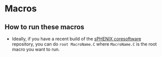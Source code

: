 # Macros

## How to run these macros
* Ideally, if you have a recent build of the [sPHENIX coresoftware](https://github.com/sPHENIX-Collaboration/coresoftware) repository, you can do
	`root MacroName.C`
where `MacroName.C` is the root macro you want to run.
